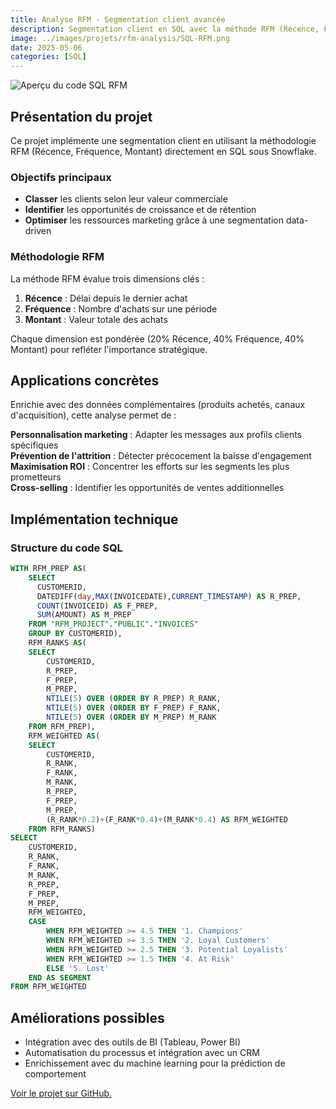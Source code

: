 ```yaml
---
title: Analyse RFM - Segmentation client avancée
description: Segmentation client en SQL avec la méthode RFM (Récence, Fréquence, Montant) pour des stratégies marketing ciblées.
image: ../images/projets/rfm-analysis/SQL-RFM.png
date: 2025-05-06
categories: [SQL]
---
```


![Aperçu du code SQL RFM](../../images/projets/rfm-analysis/SQL-RFM.png)

## Présentation du projet
Ce projet implémente une segmentation client en utilisant la méthodologie RFM (Récence, Fréquence, Montant) directement en SQL sous Snowflake. 

### Objectifs principaux
- **Classer** les clients selon leur valeur commerciale
- **Identifier** les opportunités de croissance et de rétention
- **Optimiser** les ressources marketing grâce à une segmentation data-driven

### Méthodologie RFM
La méthode RFM évalue trois dimensions clés :
1. **Récence** : Délai depuis le dernier achat
2. **Fréquence** : Nombre d'achats sur une période
3. **Montant** : Valeur totale des achats

Chaque dimension est pondérée (20% Récence, 40% Fréquence, 40% Montant) pour refléter l'importance stratégique.

## Applications concrètes
Enrichie avec des données complémentaires (produits achetés, canaux d'acquisition), cette analyse permet de :

**Personnalisation marketing** : Adapter les messages aux profils clients spécifiques  
**Prévention de l'attrition** : Détecter précocement la baisse d'engagement  
**Maximisation ROI** : Concentrer les efforts sur les segments les plus prometteurs  
**Cross-selling** : Identifier les opportunités de ventes additionnelles  

## Implémentation technique

### Structure du code SQL
```SQL 
WITH RFM_PREP AS(
    SELECT
      CUSTOMERID,
      DATEDIFF(day,MAX(INVOICEDATE),CURRENT_TIMESTAMP) AS R_PREP,
      COUNT(INVOICEID) AS F_PREP,
      SUM(AMOUNT) AS M_PREP
    FROM "RFM_PROJECT"."PUBLIC"."INVOICES"
    GROUP BY CUSTOMERID),
    RFM_RANKS AS(
    SELECT
        CUSTOMERID,
        R_PREP,
        F_PREP,
        M_PREP,
        NTILE(5) OVER (ORDER BY R_PREP) R_RANK,
        NTILE(5) OVER (ORDER BY F_PREP) F_RANK,
        NTILE(5) OVER (ORDER BY M_PREP) M_RANK
    FROM RFM_PREP),
    RFM_WEIGHTED AS(
    SELECT
        CUSTOMERID,
        R_RANK,
        F_RANK,
        M_RANK,
        R_PREP,
        F_PREP,
        M_PREP,
        (R_RANK*0.2)+(F_RANK*0.4)+(M_RANK*0.4) AS RFM_WEIGHTED
    FROM RFM_RANKS)
SELECT 
    CUSTOMERID,
    R_RANK,
    F_RANK,
    M_RANK,
    R_PREP,
    F_PREP,
    M_PREP,
    RFM_WEIGHTED,
    CASE
        WHEN RFM_WEIGHTED >= 4.5 THEN '1. Champions'
        WHEN RFM_WEIGHTED >= 3.5 THEN '2. Loyal Customers'
        WHEN RFM_WEIGHTED >= 2.5 THEN '3. Potential Loyalists'
        WHEN RFM_WEIGHTED >= 1.5 THEN '4. At Risk'
        ELSE '5. Lost'
    END AS SEGMENT
FROM RFM_WEIGHTED
```

## Améliorations possibles
- Intégration avec des outils de BI (Tableau, Power BI)
- Automatisation du processus et intégration avec un CRM
- Enrichissement avec du machine learning pour la prédiction de comportement

[Voir le projet sur GitHub.](https://github.com/antoinesmts/sql_rfm_analysis/)